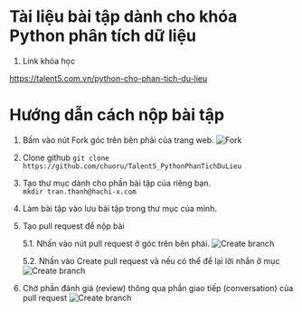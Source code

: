 # Tài liệu bài tập dành cho khóa Python phân tích dữ liệu
1. Link khóa học

https://talent5.com.vn/python-cho-phan-tich-du-lieu

# Hướng dẫn cách nộp bài tập
1. Bấm vào nút Fork góc trên bên phải của trang web. 
![Fork](https://i.imgur.com/8nylvo2.png "サンプル")
    
2. Clone github
```git clone https://github.com/chuoru/Talent5_PythonPhanTichDuLieu```

3. Tạo thư mục dành cho phần bài tập của riêng bạn.  
```mkdir tran.thanh@hachi-x.com```

4. Làm bài tập vào lưu bài tập trong thư mục của mình. 
    
5. Tạo pull request để nộp bài 

    5.1. Nhấn vào nút pull request ở góc trên bên phải. 
    ![Create branch](https://i.imgur.com/Zs5aEJ9.png "サンプル")
    
    5.2. Nhấn vào Create pull request và nếu có thể để lại lời nhắn ở mục 
    ![Create branch](https://i.imgur.com/K7RDrr2.png "サンプル")

6. Chờ phần đánh giá (review) thông qua phần giao tiếp (conversation) của pull request
![Create branch](https://i.imgur.com/Ysc4rhA.png "サンプル")

